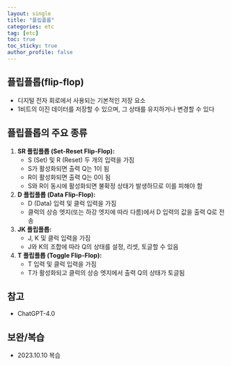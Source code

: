 ```yaml
---
layout: single
title: "플립플롭"
categories: etc
tag: [etc]
toc: true
toc_sticky: true
author_profile: false
---
```

## 플립플롭(flip-flop)

* 디지털 전자 회로에서 사용되는 기본적인 저장 요소
* 1비트의 이진 데이터를 저장할 수 있으며, 그 상태를 유지하거나 변경할 수 있다



## 플립플롭의 주요 종류

1. **SR 플립플롭 (Set-Reset Flip-Flop):**
   - S (Set) 및 R (Reset) 두 개의 입력을 가짐
   - S가 활성화되면 출력 Q는 1이 됨
   - R이 활성화되면 출력 Q는 0이 됨
   - S와 R이 동시에 활성화되면 불확정 상태가 발생하므로 이를 피해야 함
2. **D 플립플롭 (Data Flip-Flop):**
   - D (Data) 입력 및 클럭 입력을 가짐
   - 클럭의 상승 엣지(또는 하강 엣지에 따라 다름)에서 D 입력의 값을 출력 Q로 전송
3. **JK 플립플롭:**
   - J, K 및 클럭 입력을 가짐
   - J와 K의 조합에 따라 Q의 상태를 설정, 리셋, 토글할 수 있음
4. **T 플립플롭 (Toggle Flip-Flop):**
   - T 입력 및 클럭 입력을 가짐
   - T가 활성화되고 클럭의 상승 엣지에서 출력 Q의 상태가 토글됨



## 참고

* ChatGPT-4.0



## 보완/복습

* 2023.10.10 복습

